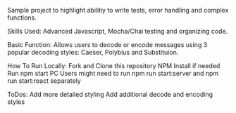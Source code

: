 Sample project to highlight abilitiy to write tests, error handling and complex functions.

Skills Used: Advanced Javascript, Mocha/Chai testing and organizing code.

Basic Function: 
  Allows users to decode or encode messages using 3 popular decoding styles: Caeser, Polybius and Substituion.

How To Run Locally:
  Fork and Clone this repository
  NPM Install if needed
  Run npm start PC Users might need to run npm run start:server and npm run start:react separately

ToDos:
  Add more detailed styling
  Add additional decode and encoding styles
  
